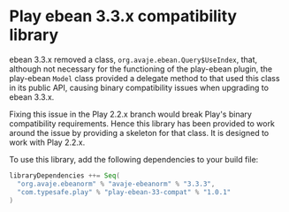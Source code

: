 Play ebean 3.3.x compatibility library
======================================

ebean 3.3.x removed a class, `org.avaje.ebean.Query$UseIndex`, that, although not necessary for the functioning of the play-ebean plugin, the play-ebean `Model` class provided a delegate method to that used this class in its public API, causing binary compatibility issues when upgrading to ebean 3.3.x.

Fixing this issue in the Play 2.2.x branch would break Play's binary compatibility requirements.  Hence this library has been provided to work around the issue by providing a skeleton for that class.  It is designed to work with Play 2.2.x.

To use this library, add the following dependencies to your build file:

```scala
libraryDependencies ++= Seq(
  "org.avaje.ebeanorm" % "avaje-ebeanorm" % "3.3.3",
  "com.typesafe.play" % "play-ebean-33-compat" % "1.0.1"
)
```

